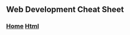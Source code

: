 ## Web Development Cheat Sheet

### [Home](https://driphtyio.github.io/cheatsheet/) [Html](https://driphtyio.github.io/cheatsheet/html.html)
